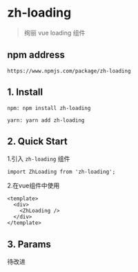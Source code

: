 # zh-loading
> 绚丽 vue loading 组件
## npm address
`https://www.npmjs.com/package/zh-loading`

## 1. Install
  ```
  npm: npm install zh-loading
  ```
  ```
  yarn: yarn add zh-loading
  ```

## 2. Quick Start
1.引入 `zh-loading` 组件
```
import ZhLoading from 'zh-loading';
```

2.在vue组件中使用
```
<template>
  <div>
    <ZhLoading />
  </div>
</template>
```

## 3. Params

待改进